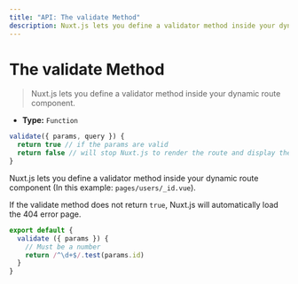 ```yaml
---
title: "API: The validate Method"
description: Nuxt.js lets you define a validator method inside your dynamic route component.
---
```


# The validate Method

> Nuxt.js lets you define a validator method inside your dynamic route component.

- **Type:** `Function`

```js
validate({ params, query }) {
  return true // if the params are valid
  return false // will stop Nuxt.js to render the route and display the error page
}
```

Nuxt.js lets you define a validator method inside your dynamic route component (In this example: `pages/users/_id.vue`).

If the validate method does not return `true`, Nuxt.js will automatically load the 404 error page.

```js
export default {
  validate ({ params }) {
    // Must be a number
    return /^\d+$/.test(params.id)
  }
}
```
